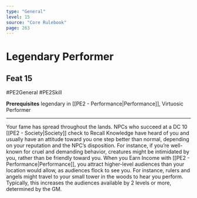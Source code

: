 ```yaml
---
type: "General"
level: 15
source: "Core Rulebook"
page: 263
---
```

# Legendary Performer
## Feat 15
#PE2General #PE2Skill

**Prerequisites** legendary in [[PE2 - Performance|Performance]], Virtuosic Performer

---
Your fame has spread throughout the lands. NPCs who succeed at a DC 10 [[PE2 - Society|Society]] check to Recall Knowledge have heard of you and usually have an attitude toward you one step better than normal, depending on your reputation and the NPC’s disposition. For instance, if you’re well-known for cruel and demanding behavior, creatures might be intimidated by you, rather than be friendly toward you. When you Earn Income with [[PE2 - Performance|Performance]], you attract higher-level audiences than your location would allow, as audiences flock to see you. For instance, rulers and angels might travel to your small tower in the woods to hear you perform. Typically, this increases the audiences available by 2 levels or more, determined by the GM.